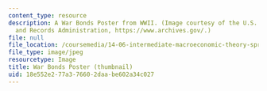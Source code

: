 ```yaml
---
content_type: resource
description: A War Bonds Poster from WWII. (Image courtesy of the U.S. National Archives
  and Records Administration, https://www.archives.gov/.)
file: null
file_location: /coursemedia/14-06-intermediate-macroeconomic-theory-spring-2003/18e552e277a376602daabe602a34c027_14-06s03-th.jpg
file_type: image/jpeg
resourcetype: Image
title: War Bonds Poster (thumbnail)
uid: 18e552e2-77a3-7660-2daa-be602a34c027
---
```

